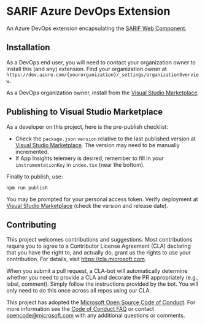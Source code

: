# SARIF Azure DevOps Extension

An Azure DevOps extension encapsulating the [SARIF Web Component](https://github.com/Microsoft/sarif-web-component).

## Installation

As a DevOps end user, you will need to contact your organization owner to install this (and any) extension. Find your organization owner at `https://dev.azure.com/{yourorganization}/_settings/organizationOverview`.

As a DevOps organization owner, install from the [Visual Studio Marketplace](https://marketplace.visualstudio.com/items?itemName=sariftools.sarif-viewer-build-tab).

## Publishing to Visual Studio Marketplace

As a developer on this project, here is the pre-publish checklist:
* Check the `package.json` `version` relative to the last published version at [Visual Studio Marketplace](https://marketplace.visualstudio.com/items?itemName=sariftools.sarif-viewer-build-tab). The version may need to be manually incremented.
* If App Insights telemery is desired, remember to fill in your `instrumentationKey` in `index.tsx` (near the bottom).

Finally to publish, use:
```
npm run publish
```
You may be prompted for your personal access token. Verify deployment at [Visual Studio Marketplace](https://marketplace.visualstudio.com/items?itemName=sariftools.sarif-viewer-build-tab) (check the version and release date).

## Contributing

This project welcomes contributions and suggestions.  Most contributions require you to agree to a
Contributor License Agreement (CLA) declaring that you have the right to, and actually do, grant us
the rights to use your contribution. For details, visit https://cla.microsoft.com.

When you submit a pull request, a CLA-bot will automatically determine whether you need to provide
a CLA and decorate the PR appropriately (e.g., label, comment). Simply follow the instructions
provided by the bot. You will only need to do this once across all repos using our CLA.

This project has adopted the [Microsoft Open Source Code of Conduct](https://opensource.microsoft.com/codeofconduct/).
For more information see the [Code of Conduct FAQ](https://opensource.microsoft.com/codeofconduct/faq/) or
contact [opencode@microsoft.com](mailto:opencode@microsoft.com) with any additional questions or comments.
